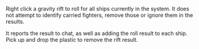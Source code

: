Right click a gravity rift to roll for all ships currently in the system. It does not attempt to identify carried fighters, remove those or ignore them in the results.

It reports the result to chat, as well as adding the roll result to each ship. Pick up and drop the plastic to remove the rift result.
